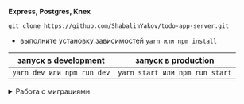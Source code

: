 **Express, Postgres, Knex**

`git clone https://github.com/ShabalinYakov/todo-app-server.git`

- выполните установку зависимостей `yarn или npm install`

|    запуск в development    |      запуск в production       |
| :------------------------: | :----------------------------: |
| `yarn dev или npm run dev` | `yarn start или npm run start` |

<details>
<summary>Работа с миграциями</summary>

- создание миграций `yarn make:migration или npm run make:migration`

- создание seed `yarn make:seeder или npm run make:seeder`

  <br/>
<summary>Запуск migration/seed</summary>

|                development                 |             production             |
| :----------------------------------------: | :--------------------------------: |
| `yarn dev:migrate или npm run dev:migrate` | `yarn migrate или npm run migrate` |
|    `yarn dev:seed или npm run dev:seed`    |    `yarn seed или npm run seed`    |

  <br/>
<summary>Откат миграции</summary>

|                 development                  |              production              |
| :------------------------------------------: | :----------------------------------: |
| `yarn dev:rollback или npm run dev:rollback` | `yarn rollback или npm run rollback` |

</details>
